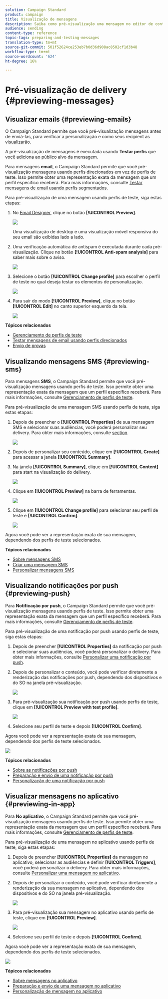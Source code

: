 ```yaml
---
solution: Campaign Standard
product: campaign
title: Visualização de mensagens
description: Saiba como pré-visualização uma mensagem no editor de conteúdo ou no Designer de email.
audience: sending
content-type: reference
topic-tags: preparing-and-testing-messages
translation-type: tm+mt
source-git-commit: 501f52624ce253eb7b0d36d908ac8502cf1d3b48
workflow-type: tm+mt
source-wordcount: '624'
ht-degree: 16%

---
```



# Pré-visualização de delivery {#previewing-messages}

## Visualizar emails {#previewing-emails}

O Campaign Standard permite que você pré-visualização mensagens antes de enviá-las, para verificar a personalização e como seus recipient as visualizarão.

A pré-visualização de mensagens é executada usando **Testar perfis** que você adiciona ao público alvo da mensagem.

Para mensagens **email**, o Campaign Standard permite que você pré-visualização mensagens usando perfis direcionados em vez de perfis de teste. Isso permite obter uma representação exata da mensagem que um perfil específico receberá. Para mais informações, consulte [Testar mensagens de email usando perfis segmentados](../../sending/using/testing-messages-using-target.md).

Para pré-visualização de uma mensagem usando perfis de teste, siga estas etapas:

1. No [Email Designer](../../designing/using/designing-content-in-adobe-campaign.md), clique no botão **[!UICONTROL Preview]**.

   ![](assets/sending_preview.png)

   Uma visualização de desktop e uma visualização móvel responsiva do seu email são exibidas lado a lado.

1. Uma verificação automática de antispam é executada durante cada pré-visualização. Clique no botão **[!UICONTROL Anti-spam analysis]** para saber mais sobre o aviso.

   ![](assets/sending_anti-spam_analysis.png)

1. Selecione o botão **[!UICONTROL Change profile]** para escolher o perfil de teste no qual deseja testar os elementos de personalização.

   ![](assets/sending_test-profile.png)

1. Para sair do modo **[!UICONTROL Preview]**, clique no botão **[!UICONTROL Edit]** no canto superior esquerdo da tela.

   ![](assets/sending_preview_edit.png)

**Tópicos relacionados**

* [Gerenciamento de perfis de teste](../../audiences/using/managing-test-profiles.md)
* [Testar mensagens de email usando perfis direcionados](../../sending/using/testing-messages-using-target.md)
* [Envio de provas](../../sending/using/sending-proofs.md)

## Visualizando mensagens SMS {#previewing-sms}

Para mensagens **SMS**, o Campaign Standard permite que você pré-visualização mensagens usando perfis de teste. Isso permite obter uma representação exata da mensagem que um perfil específico receberá. Para mais informações, consulte [Gerenciamento de perfis de teste](../../audiences/using/managing-test-profiles.md).

Para pré-visualização de uma mensagem SMS usando perfis de teste, siga estas etapas:

1. Depois de preencher o **[!UICONTROL Properties]** de sua mensagem SMS e selecionar suas audiências, você poderá personalizar seu delivery. Para obter mais informações, consulte [section](../../channels/using/personalizing-sms-messages.md).

   ![](assets/sms_preview.png)

1. Depois de personalizar seu conteúdo, clique em **[!UICONTROL Create]** para acessar a janela **[!UICONTROL Summary]**.

1. Na janela **[!UICONTROL Summary]**, clique em **[!UICONTROL Content]** para start na visualização do delivery.

   ![](assets/sms_preview_2.png)

1. Clique em **[!UICONTROL Preview]** na barra de ferramentas.

   ![](assets/sms_preview_3.png)

1. Clique em **[!UICONTROL Change profile]** para selecionar seu perfil de teste e **[!UICONTROL Confirm]**.

   ![](assets/sms_preview_4.png)

Agora você pode ver a representação exata de sua mensagem, dependendo dos perfis de teste selecionados.

**Tópicos relacionados**

* [Sobre mensagens SMS](../../channels/using/about-sms-messages.md)
* [Criar uma mensagem SMS](../../channels/using/creating-an-sms-message.md)
* [Personalizar mensagens SMS](../../channels/using/personalizing-sms-messages.md)

## Visualizando notificações por push {#previewing-push}

Para **Notificação por push**, o Campaign Standard permite que você pré-visualização mensagens usando perfis de teste. Isso permite obter uma representação exata da mensagem que um perfil específico receberá. Para mais informações, consulte [Gerenciamento de perfis de teste](../../audiences/using/managing-test-profiles.md).

Para pré-visualização de uma notificação por push usando perfis de teste, siga estas etapas:

1. Depois de preencher **[!UICONTROL Properties]** da notificação por push e selecionar suas audiências, você poderá personalizar o delivery. Para obter mais informações, consulte [Personalizar uma notificação por push](../../channels/using/customizing-a-push-notification.md).

1. Depois de personalizar o conteúdo, você pode verificar diretamente a renderização das notificações por push, dependendo dos dispositivos e do SO na janela pré-visualização.

   ![](assets/push_preview.png)

1. Para pré-visualização sua notificação por push usando perfis de teste, clique em **[!UICONTROL Preview with test profile]**.

   ![](assets/push_preview_2.png)

1. Selecione seu perfil de teste e depois **[!UICONTROL Confirm]**.

Agora você pode ver a representação exata de sua mensagem, dependendo dos perfis de teste selecionados.

![](assets/push_preview_3.png)

**Tópicos relacionados**

* [Sobre as notificações por push](../../channels/using/about-push-notifications.md)
* [Preparação e envio de uma notificação por push](../../channels/using/preparing-and-sending-a-push-notification.md)
* [Personalização de uma notificação por push](../../channels/using/customizing-a-push-notification.md)

## Visualizar mensagens no aplicativo {#previewing-in-app}

Para **No aplicativo**, o Campaign Standard permite que você pré-visualização mensagens usando perfis de teste. Isso permite obter uma representação exata da mensagem que um perfil específico receberá. Para mais informações, consulte [Gerenciamento de perfis de teste](../../audiences/using/managing-test-profiles.md).

Para pré-visualização de uma mensagem no aplicativo usando perfis de teste, siga estas etapas:

1. Depois de preencher **[!UICONTROL Properties]** da mensagem no aplicativo, selecionar as audiências e definir **[!UICONTROL Triggers]**, você poderá personalizar o delivery. Para obter mais informações, consulte [Personalizar uma mensagem no aplicativo](../../channels/using/customizing-an-in-app-message.md).

1. Depois de personalizar o conteúdo, você pode verificar diretamente a renderização da sua mensagem no aplicativo, dependendo dos dispositivos e do SO na janela pré-visualização.

   ![](assets/in_app_preview.png)

1. Para pré-visualização sua mensagem no aplicativo usando perfis de teste, clique em **[!UICONTROL Preview]**.

   ![](assets/in_app_preview_2.png)

1. Selecione seu perfil de teste e depois **[!UICONTROL Confirm]**.

Agora você pode ver a representação exata de sua mensagem, dependendo dos perfis de teste selecionados.

![](assets/in_app_preview_3.png)

**Tópicos relacionados**

* [Sobre mensagens no aplicativo](../../channels/using/about-in-app-messaging.md)
* [Preparação e envio de uma mensagem no aplicativo](../../channels/using/preparing-and-sending-an-in-app-message.md)
* [Personalização de mensagem no aplicativo](../../channels/using/customizing-an-in-app-message.md)
